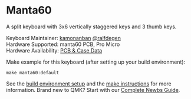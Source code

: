 Manta60
===

A split keyboard with 3x6 vertically staggered keys and 3 thumb keys.

Keyboard Maintainer: [kamonanban](https://github.com/kamonanban/) [@ralfdegen](https://twitter.com/ralfdegen)  
Hardware Supported: manta60 PCB, Pro Micro  
Hardware Availability: [PCB & Case Data](https://github.com/kamonanban/Manta60)

Make example for this keyboard (after setting up your build environment):

    make manta60:default

See the [build environment setup](https://docs.qmk.fm/#/getting_started_build_tools) and the [make instructions](https://docs.qmk.fm/#/getting_started_make_guide) for more information. Brand new to QMK? Start with our [Complete Newbs Guide](https://docs.qmk.fm/#/newbs).
